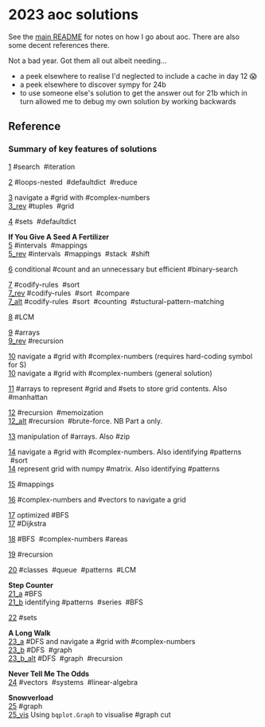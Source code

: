 # 2023 aoc solutions

See the [main README](https://github.com/maread99/aoc) for notes on how I go about aoc. There are also some decent references there.

Not a bad year. Got them all out albeit needing...
- a peek elsewhere to realise I'd neglected to include a cache in day 12 😱
- a peek elsewhere to discover sympy for 24b
- to use someone else's solution to get the answer out for 21b which in turn allowed me to debug my own solution by working backwards

## Reference

### Summary of key features of solutions

[1](./01.py) #search &nbsp;#iteration  

[2](./02.py) #loops-nested &nbsp;#defaultdict  &nbsp;#reduce  

[3](./03.py) navigate a #grid with #complex-numbers  
[3_rev](./03_rev.py) #tuples &nbsp;#grid  

[4](./04.py) #sets &nbsp;#defaultdict  

**If You Give A Seed A Fertilizer**  
[5](./05.py) #intervals &nbsp;#mappings  
[5_rev](./05_rev.py) #intervals &nbsp;#mappings &nbsp;#stack &nbsp;#shift  

[6](./06.py) conditional #count and an unnecessary but efficient #binary-search  

[7](./07.py) #codify-rules &nbsp;#sort  
[7_rev](./07_rev.py) #codify-rules &nbsp;#sort &nbsp;#compare  
[7_alt](./07_alt.py) #codify-rules &nbsp;#sort &nbsp;#counting &nbsp;#stuctural-pattern-matching  

[8](./08.py) #LCM  

[9](./09.py) #arrays  
[9_rev](./09_rev.py) #recursion  

[10](./10.py) navigate a #grid with #complex-numbers  (requires hard-coding symbol for S)  
[10](./10_rev.py) navigate a #grid with #complex-numbers  (general solution)  

[11](./11.py) #arrays to represent #grid and #sets to store grid contents. Also #manhattan  

[12](./12.py) #recursion &nbsp;#memoization  
[12_alt](./12_alt.py) #recursion &nbsp;#brute-force.  NB Part a only.  

[13](./13_rev.py) manipulation of #arrays. Also #zip  

[14](./14.py) navigate a #grid with #complex-numbers. Also identifying #patterns &nbsp;#sort  
[14](./14_rev.py) represent grid with numpy #matrix. Also identifying #patterns  

[15](./15.py) #mappings  

[16](./16.py) #complex-numbers and #vectors to navigate a grid  

[17](./17.py) optimized #BFS  
[17](./17_rev.py) #Dijkstra  

[18](./18.py) #BFS &nbsp;#complex-numbers  #areas

[19](./19.py) #recursion  

[20](./20.py) #classes &nbsp;#queue &nbsp;#patterns &nbsp;#LCM  

**Step Counter**  
[21_a](./21_a.py) #BFS  
[21_b](./21_b.py) identifying #patterns &nbsp;#series &nbsp;#BFS  

[22](./22.py) #sets  

**A Long Walk**  
[23_a](./23_a.py) #DFS and navigate a #grid with #complex-numbers  
[23_b](./23_a.py) #DFS &nbsp;#graph  
[23_b_alt](./23_a.py) #DFS &nbsp;#graph &nbsp;#recursion  

**Never Tell Me The Odds**  
[24](./24.py) #vectors &nbsp;#systems &nbsp;#linear-algebra

**Snowverload**  
[25](./25.py) #graph  
[25_vis](./25.ipynb) Using `bqplot.Graph` to visualise #graph cut  
